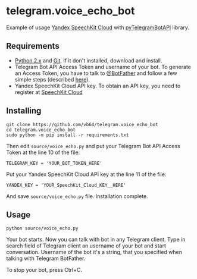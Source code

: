 # telegram.voice_echo_bot
Example of usage [Yandex SpeechKit Cloud](https://developer.tech.yandex.ru) with [pyTelegramBotAPI](https://github.com/eternnoir/pyTelegramBotAPI) library.

## Requirements

* [Python 2.x](https://www.python.org/downloads/release/python-2714/) and [Git](https://git-scm.com/downloads). If it don't installed, download and install.
* Telegram Bot API Access Token and username of your bot. To generate an Access Token, you have to talk to [@BotFather](https://t.me/botfather) and follow a few simple steps (described [here](https://core.telegram.org/bots#6-botfather)).
* Yandex SpeechKit Cloud API key. To obtain an API key, you need to register at [SpeechKit Cloud](https://developer.tech.yandex.ru)

## Installing

```
git clone https://github.com/vb64/telegram.voice_echo_bot
cd telegram.voice_echo_bot
sudo python -m pip install -r requirements.txt
```
Then edit `source/voice_echo.py` and put your Telegram Bot API Access Token at the line 10 of the file:
```
TELEGRAM_KEY = 'YOUR_BOT_TOKEN_HERE'
```
Put your Yandex SpeechKit Cloud API key at the line 11 of the file:
```
YANDEX_KEY = 'YOUR_SpeechKit_Cloud_KEY__HERE'
```
And save `source/voice_echo.py` file. Installation complete.

## Usage
```
python source/voice_echo.py
```
Your bot starts. Now you can talk with bot in any Telegram client. Type in search field of Telegram client an username of your bot and start conversation. Username of the bot it's a string, that you specified when talking with Telegram BotFather.

To stop your bot, press Ctrl+C.
